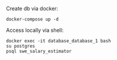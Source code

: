 Create db via docker:

    docker-compose up -d

Access locally via shell:

    docker exec -it database_database_1 bash
    su postgres
    psql swe_salary_estimator

